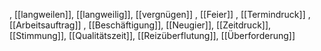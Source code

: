 , [[langweilen]], [[langweilig]], [[vergnügen]]
, [[Feier]]
, [[Termindruck]]
, [[Arbeitsauftrag]]
, [[Beschäftigung]], [[Neugier]], [[Zeitdruck]], [[Stimmung]], [[Qualitätszeit]], [[Reizüberflutung]], [[Überforderung]]